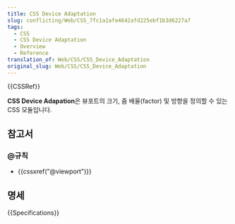 ```yaml
---
title: CSS Device Adaptation
slug: conflicting/Web/CSS_7fc1a1afe4642afd225ebf1b3d6227a7
tags:
  - CSS
  - CSS Device Adaptation
  - Overview
  - Reference
translation_of: Web/CSS/CSS_Device_Adaptation
original_slug: Web/CSS/CSS_Device_Adaptation
---
```


{{CSSRef}}

**CSS Device Adapation**은 뷰포트의 크기, 줌 배율(factor) 및 방향을 정의할 수 있는 CSS 모듈입니다.

## 참고서

### @규칙

- {{cssxref("@viewport")}}

## 명세

{{Specifications}}
